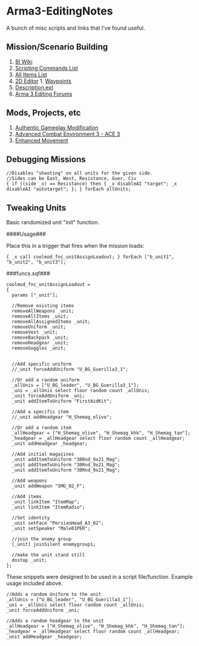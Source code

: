 # Arma3-EditingNotes

A bunch of misc scripts and links that I've found useful.

## Mission/Scenario Building ##
1. [BI Wiki](https://community.bistudio.com/wiki/Main_Page)
  1. [Scripting Commands List](https://community.bistudio.com/wiki/Category:Scripting_Commands_Arma_3)
  2. [All Items List](https://community.bistudio.com/wiki/Arma_3_CfgWeapons_Items)  
  3. [2D Editor](https://community.bistudio.com/wiki/2D_Editor)
    1. [Waypoints](https://community.bistudio.com/wiki/2D_Editor:_Waypoints)
  4. [Description.ext](https://community.bistudio.com/wiki/Description.ext)
2. [Arma 3 Editing Forums](https://forums.bistudio.com/forum/161-arma-3-editing/)

## Mods, Projects, etc ##
1. [Authentic Gameplay Modification](https://github.com/KoffeinFlummi/AGM/wiki)
2. [Advanced Combat Environment 3 - ACE 3](http://ace3mod.com/wiki/feature/)
3. [Enhanced Movement](http://www.armaholic.com/page.php?id=27224)

## Debugging Missions ##

```SQF
//Disables "shooting" on all units for the given side.
//Sides can be East, West, Resistance, Guer, Civ
{ if ((side _x) == Resistance) then { _x disableAI "target"; _x disableAI "autotarget"; }; } forEach allUnits;
```

## Tweaking Units ##

Basic randomized unit "init" function.

####Usage###

Place this in a trigger that fires when the mission loads:

```SQF
{ _x call coolmod_fnc_unitAssignLoadout; } forEach ["b_unit1", "b_unit2", "b_unit3"];
```

###funcs.sqf###

```SQF
coolmod_fnc_unitAssignLoadout = 
{
  params ["_unit"];

  //Remove existing items
  removeAllWeapons _unit;
  removeAllItems _unit;
  removeAllAssignedItems _unit;
  removeUniform _unit;
  removeVest _unit;
  removeBackpack _unit;
  removeHeadgear _unit;
  removeGoggles _unit;
  

  //Add specific uniform
  //_unit forceAddUniform "U_BG_Guerilla3_1";
  
  //Or add a random uniform
  _allUnis = ["U_BG_leader", "U_BG_Guerilla3_1"];
  _uni = _allUnis select floor random count _allUnis;
  _unit forceAddUniform _uni;
  _unit addItemToUniform "FirstAidKit";

  //Add a specific item
  //_unit addHeadgear "H_Shemag_olive";
  
  //Or add a random item
  _allHeadgear = ["H_Shemag_olive", "H_Shemag_khk", "H_Shemag_tan"];
  _headgear = _allHeadgear select floor random count _allHeadgear;
  _unit addHeadgear _headgear;
  
  //Add initial magazines
  _unit addItemToUniform "30Rnd_9x21_Mag";
  _unit addItemToUniform "30Rnd_9x21_Mag";
  _unit addItemToUniform "30Rnd_9x21_Mag";

  //Add weapons
  _unit addWeapon "SMG_02_F";
  
  //Add items
  _unit linkItem "ItemMap";
  _unit linkItem "ItemRadio";

  //Set identity
  _unit setFace "PersianHead_A3_02";
  _unit setSpeaker "Male01PER";

  //join the enemy group
  [_unit] joinSilent enemygroup1;

  //make the unit stand still
  dostop _unit;
};
```

These snippets were designed to be used in a script file/function. Example usage included above.

```SQF
//Adds a random Uniform to the unit
_allUnis = ["U_BG_leader", "U_BG_Guerilla3_1"];
_uni = _allUnis select floor random count _allUnis;
_unit forceAddUniform _uni;
```

```SQF
//Adds a random headgear to the unit
_allHeadgear = ["H_Shemag_olive", "H_Shemag_khk", "H_Shemag_tan"];
_headgear = _allHeadgear select floor random count _allHeadgear;
_unit addHeadgear _headgear;
```

